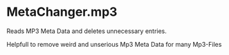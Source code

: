 # MetaChanger.mp3
Reads MP3 Meta Data and deletes unnecessary entries.

Helpfull to remove weird and unserious Mp3 Meta Data for many Mp3-Files
